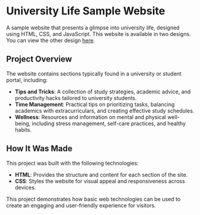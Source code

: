 # University Life Sample Website 

A sample website that presents a glimpse into university life, designed using HTML, CSS, and JavaScript. This website is available in two designs. You can view the other design [here](https://github.com/uddinmehrab/UniversityLifeWeb2).

## Project Overview

The website contains sections typically found in a university or student portal, including:

- **Tips and Tricks**: A collection of study strategies, academic advice, and productivity hacks tailored to university students.
- **Time Management**: Practical tips on prioritizing tasks, balancing academics with extracurriculars, and creating effective study schedules.
- **Wellness**: Resources and information on mental and physical well-being, including stress management, self-care practices, and healthy habits.

## How It Was Made

This project was built with the following technologies:

- **HTML**: Provides the structure and content for each section of the site.
- **CSS**: Styles the website for visual appeal and responsiveness across devices.


This project demonstrates how basic web technologies can be used to create an engaging and user-friendly experience for visitors.
